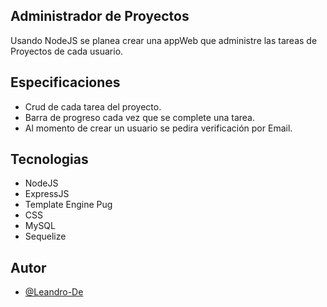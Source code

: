 ## Administrador de Proyectos

Usando NodeJS se planea crear una appWeb que administre las tareas de Proyectos de cada usuario.

## Especificaciones

- Crud de cada tarea del proyecto.
- Barra de progreso cada vez que se complete una tarea.
- Al momento de crear un usuario se pedira verificación por Email.

## Tecnologias

- NodeJS
- ExpressJS
- Template Engine Pug
- CSS
- MySQL
- Sequelize

## Autor

- [@Leandro-De](https://github.com/Leandro-De)
